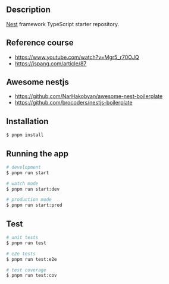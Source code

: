 ## Description

[Nest](https://github.com/nestjs/nest) framework TypeScript starter repository.

## Reference course

- https://www.youtube.com/watch?v=Mgr5_r70OJQ
- https://jspang.com/article/87

## Awesome nestjs

- https://github.com/NarHakobyan/awesome-nest-boilerplate
- https://github.com/brocoders/nestjs-boilerplate

## Installation

```bash
$ pnpm install
```

## Running the app

```bash
# development
$ pnpm run start

# watch mode
$ pnpm run start:dev

# production mode
$ pnpm run start:prod
```

## Test

```bash
# unit tests
$ pnpm run test

# e2e tests
$ pnpm run test:e2e

# test coverage
$ pnpm run test:cov
```

